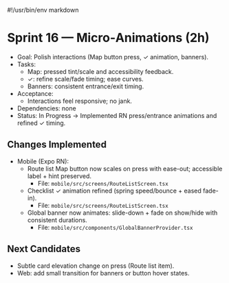 #!/usr/bin/env markdown
# Sprint 16 — Micro‑Animations (2h)

- Goal: Polish interactions (Map button press, ✓ animation, banners).
- Tasks:
  - Map: pressed tint/scale and accessibility feedback.
  - ✓: refine scale/fade timing; ease curves.
  - Banners: consistent entrance/exit timing.
- Acceptance:
  - Interactions feel responsive; no jank.
- Dependencies: none
- Status: In Progress → Implemented RN press/entrance animations and refined ✓ timing.

## Changes Implemented
- Mobile (Expo RN):
  - Route list Map button now scales on press with ease-out; accessible label + hint preserved.
    - File: `mobile/src/screens/RouteListScreen.tsx`
  - Checklist ✓ animation refined (spring speed/bounce + eased fade-in).
    - File: `mobile/src/screens/RouteListScreen.tsx`
  - Global banner now animates: slide-down + fade on show/hide with consistent durations.
    - File: `mobile/src/components/GlobalBannerProvider.tsx`

## Next Candidates
- Subtle card elevation change on press (Route list item).
- Web: add small transition for banners or button hover states.
